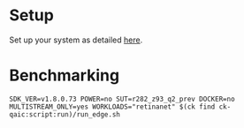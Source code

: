 # Setup
Set up your system as detailed [here](https://github.com/krai/ck-qaic/blob/main/script/setup.aedk/README.md).

# Benchmarking
```
SDK_VER=v1.8.0.73 POWER=no SUT=r282_z93_q2_prev DOCKER=no MULTISTREAM_ONLY=yes WORKLOADS="retinanet" $(ck find ck-qaic:script:run)/run_edge.sh
```
